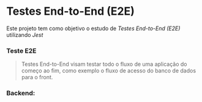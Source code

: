 # Testes End-to-End (E2E)

Este projeto tem como objetivo o estudo de  *Testes End-to-End (E2E)* utilizando *Jest*


### Teste E2E
> Testes End-to-End visam testar todo o fluxo de uma aplicação do começo ao fim, como exemplo o fluxo de acesso do banco de dados para o front.


### Backend: 

